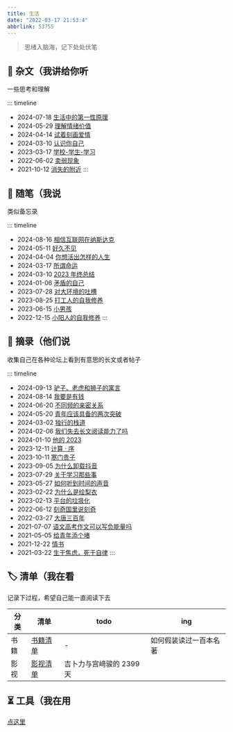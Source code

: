 ```yaml
---
title: 生活
date: "2022-03-17 21:53:4"
abbrlink: 53755
---
```


> 思绪入脑海，记下处处伏笔

## 📜 杂文（我讲给你听

一些思考和理解

::: timeline

- 2024-07-18 [生活中的第一性原理](/post/20240718)
- 2024-05-29 [理解情绪价值](/post/20240529)
- 2024-04-14 [试着刻画爱情](/post/65173)
- 2024-03-10 [认识你自己](/post/48074)
- 2023-03-17 [学校-学生-学习](/post/25791)
- 2022-06-02 [卖弱现象](/post/38090)
- 2021-10-12 [消失的附近](/post/62799)
  :::

## 📃 随笔（我说

类似备忘录

::: timeline

- 2024-08-16 [相信互联网在纳斯达克](/post/20240816)
- 2024-05-11 [好久不见](/post/62537)
- 2024-04-04 [你想活出怎样的人生](/post/20525)
- 2024-03-17 [所谓命运](/post/54579)
- 2024-03-10 [2023 年终总结](/post/50881)
- 2024-01-06 [矛盾的自己](/post/36012)
- 2023-07-28 [对大环境的吐槽](/post/20230728)
- 2023-08-25 [打工人的自我修养](/post/11163)
- 2023-06-15 [小男孩](/post/36655)
- 2022-12-15 [小阳人的自我修养](/post/48396)
  :::

## 📄 摘录（他们说

收集自己在各种论坛上看到有意思的长文或者帖子

::: timeline

- 2024-09-13 [驴子、老虎和狮子的寓言](/post/20240913)
- 2024-08-14 [我要是有钱](/post/20240814)
- 2024-06-20 [不同频的亲密关系](/post/20240620)
- 2024-05-20 [青年应该具备的两次突破](/post/20240520)
- 2024-03-02 [独行的栈道](/post/15857)
- 2024-02-06 [我们失去长文阅读能力了吗](/post/48936)
- 2024-01-10 [他的 2023](/post/6827)
- 2023-12-11 [计算 · 序](/post/30571)
- 2023-10-11 [寒门贵子](/post/45621)
- 2023-09-05 [为什么卸载抖音](/post/57492)
- 2023-07-29 [关于学习那些事](/post/51380)
- 2023-05-27 [如何听到时间的声音](/post/49111)
- 2023-02-22 [为什么是绘梨衣](/post/15869)
- 2023-02-13 [平台的垃圾化](/post/51346)
- 2022-06-12 [刻奇国里说刻奇](/post/23266)
- 2022-03-27 [大唐三百年](/post/39375)
- 2021-07-07 [语文高考作文可以写负能量吗](/post/14464)
- 2021-05-05 [给青年添个堵](/post/39024)
- 2021-12-22 [情书](/post/2505)
- 2021-03-22 [生于焦虑，死于自律](/post/28889)
  :::

## 🏷️ 清单（我在看

记录下过程，希望自己能一直阅读下去

| 分类 | 清单                    | todo                     | ing                    |
| ---- | ----------------------- | ------------------------ | ---------------------- |
| 书籍 | [书籍清单](/list/book)  | -                        | 如何假装读过一百本名著 |
| 影视 | [影视清单](/list/movie) | 吉卜力与宫﨑骏的 2399 天 |                        |

## ⏳ 工具（我在用

[点这里](/tools)

